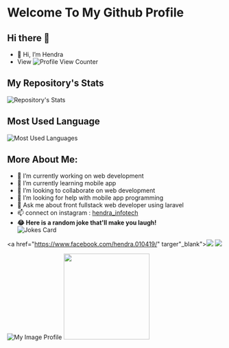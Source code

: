 # Welcome To My Github Profile

## Hi there 👋
- 👋 Hi, I’m Hendra
- View ![Profile View Counter](https://komarev.com/ghpvc/?username=hendra-Ti19)

## My Repository's Stats
![Repository's Stats](https://github-readme-stats.vercel.app/api?username=hendra-Ti19&show_icons=true)

## Most Used Language
![Most Used Languages](https://github-readme-stats.vercel.app/api/top-langs/?username=hendra-Ti19&theme=blue-green)

## More About Me:
- 🔭 I’m currently working on web development
- 🌱 I’m currently learning mobile app
- 👯 I’m looking to collaborate on web development
- 🤔 I’m looking for help with mobile app programming
- 💬 Ask me about front fullstack web developer using laravel
- 📫 connect on instagram : [hendra_infotech](https://www.instagram.com/hendra_infotech)
- **😂 Here is a random joke that'll make you laugh!** <br>
![Jokes Card](https://readme-jokes.vercel.app/api)

<a href="https://www.facebook.com/hendra.010419/" targer"_blank"><img src="https://img.shields.io/badge/Facebook-1877F2?style=for-the-badge&logo=facebook&logoColor=white" /></a>
<a href="https://www.linkedin.com/in/hendra-4b4b561a5/" target="_blank"><img src="https://img.shields.io/badge/LinkedIn-0077B5?style=for-the-badge&logo=linkedin&logoColor=white" /></a>

![My Image Profile](/my.png)
<img src="/my.png" width="200px" />
